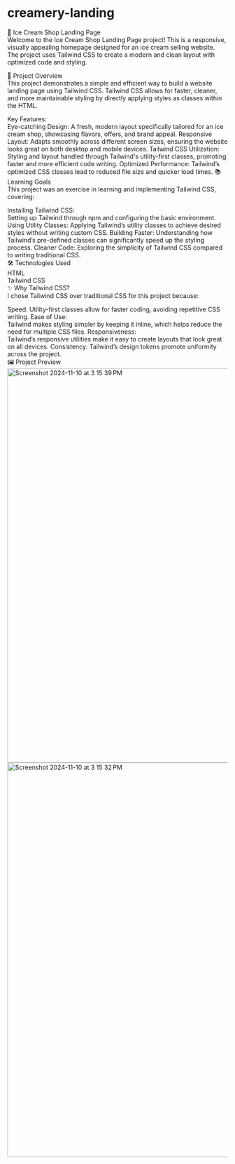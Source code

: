 # creamery-landing
🍦 Ice Cream Shop Landing Page <br>
Welcome to the Ice Cream Shop Landing Page project! This is a responsive, visually appealing homepage designed for an ice cream selling website. The project uses Tailwind CSS to create a modern and clean layout with optimized code and styling.

🚀 Project Overview<br>
This project demonstrates a simple and efficient way to build a website landing page using Tailwind CSS. Tailwind CSS allows for faster, cleaner, and more maintainable styling by directly applying styles as classes within the HTML.

Key Features:<br>
Eye-catching Design: A fresh, modern layout specifically tailored for an ice cream shop, showcasing flavors, offers, and brand appeal.
Responsive Layout: Adapts smoothly across different screen sizes, ensuring the website looks great on both desktop and mobile devices.
Tailwind CSS Utilization: Styling and layout handled through Tailwind's utility-first classes, promoting faster and more efficient code writing.
Optimized Performance: Tailwind’s optimized CSS classes lead to reduced file size and quicker load times.
📚 Learning Goals<br>
This project was an exercise in learning and implementing Tailwind CSS, covering:

Installing Tailwind CSS:<br> Setting up Tailwind through npm and configuring the basic environment.
Using Utility Classes: Applying Tailwind’s utility classes to achieve desired styles without writing custom CSS.
Building Faster: Understanding how Tailwind’s pre-defined classes can significantly speed up the styling process.
Cleaner Code: Exploring the simplicity of Tailwind CSS compared to writing traditional CSS.<br>
🛠️ Technologies Used<br>
HTML<br>
Tailwind CSS<br>
✨ Why Tailwind CSS?<br>
I chose Tailwind CSS over traditional CSS for this project because:<br>

Speed: Utility-first classes allow for faster coding, avoiding repetitive CSS writing.
Ease of Use:<br> Tailwind makes styling simpler by keeping it inline, which helps reduce the need for multiple CSS files.
Responsiveness:<br> Tailwind’s responsive utilities make it easy to create layouts that look great on all devices.
Consistency: Tailwind’s design tokens promote uniformity across the project.<br>
🖼️ Project Preview<br>
<img width="900" alt="Screenshot 2024-11-10 at 3 15 39 PM" src="https://github.com/user-attachments/assets/e2b679ea-8dc5-4df5-a83b-a293fa1703ad">
<img width="900" alt="Screenshot 2024-11-10 at 3 15 32 PM" src="https://github.com/user-attachments/assets/142a8abe-341a-4189-af1a-7cc2a6339fa6">
